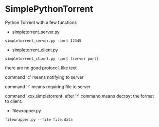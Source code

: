 # SimplePythonTorrent
Python Torrent with a few functions

- simpletorrent_server.py
```
simpletorrent_server.py -port 12345
```

- simpletorrent_client.py
```
simpletorrent_client.py -port (server port)
```

there are no good protocol, like text

command 'c' means notifying to server

command 'r' means requiring file to server

command 'xxx.simpletorrent' after 'r' command means decrpyt the format to client.


- filewrapper.py
```
filewrapper.py --file file.data
```

